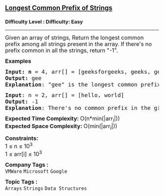<h2><a href="https://www.geeksforgeeks.org/problems/longest-common-prefix-in-an-array5129/1?page=1&category=Arrays&difficulty=Easy&status=unsolved&sortBy=submissions">Longest Common Prefix of Strings</a></h2><h3>Difficulty Level : Difficulty: Easy</h3><hr><div class="problems_problem_content__Xm_eO"><p><span style="font-size: 18px;">Given an array of strings, Return the longest common prefix among all strings present in the array. </span><span style="font-size: 18px;">If there's no prefix common in all the strings, return "-1".</span></p>
<p><span style="font-size: 18px;"><strong>Examples</strong></span></p>
<pre><span style="font-size: 18px;"><strong>Input: n</strong> = 4, arr[] = [geeksforgeeks, geeks, geek, geezer]
<strong>Output:</strong> gee
<strong>Explanation</strong>: "gee" is the longest common prefix in all the given strings.</span>
</pre>
<pre><span style="font-size: 18px;"><strong>Input</strong>: n = 2, arr[] = [hello, world]
<strong>Output:</strong> -1
<strong>Explanation</strong>: There's no common prefix in the given strings.</span>
</pre>
<p><span style="font-size: 18px;"><strong>Expected Time Complexity:&nbsp;</strong>O(n*min(|arr<sub>i</sub>|))<br><strong>Expected Space Complexity: </strong>O(min(|arr<sub>i</sub>|))</span></p>
<p><span style="font-size: 18px;"><strong>Constraints:</strong><br>1 ≤ n ≤ 10<sup>3</sup><br>1 ≤ arr[i] ≤ 10<sup>3</sup></span></p></div><p><span style=font-size:18px><strong>Company Tags : </strong><br><code>VMWare</code>&nbsp;<code>Microsoft</code>&nbsp;<code>Google</code>&nbsp;<br><p><span style=font-size:18px><strong>Topic Tags : </strong><br><code>Arrays</code>&nbsp;<code>Strings</code>&nbsp;<code>Data Structures</code>&nbsp;